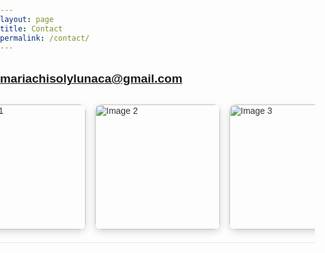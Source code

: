 ```yaml
---
layout: page
title: Contact
permalink: /contact/
---
```


<style>
/* Overall Page Style */
body {
  font-family: 'Arial', sans-serif;
  color: #333;
  margin: 0;
  padding: 0;
}

.contact-header {
  display: flex;
  gap: 15px;
  overflow-x: auto;
  padding: 20px 0;
  justify-content: center;
  border-bottom: 2px solid #f0f0f0;
}

.contact-header img {
  height: 200px;
  object-fit: cover;
  border-radius: 10px;
  box-shadow: 0 4px 12px rgba(0, 0, 0, 0.15);
  transition: transform 0.3s ease, box-shadow 0.3s ease;
}

.contact-header img:hover {
  transform: scale(1.05);
  box-shadow: 0 8px 16px rgba(0, 0, 0, 0.25);
}


.contact-info {
  margin-top: 2rem;
  font-size: 1.1rem;
  color: #555;
}

.contact-info p {
  margin: 10px 0;
  font-size: 1.2rem;
}



.contact-form iframe:hover {
  transform: scale(1.02);
}
</style>
<div class="contact-info">
  <p><strong><a href="mailto:mariachisolylunaca@gmail.com">mariachisolylunaca@gmail.com</a></strong></p>
</div>
<div class="contact-header">
  <img src="{{ '/assets/images/IMG_3933~2.jpg' | relative_url }}" alt="Image 1">
  <img src="{{ '/assets/images/IMG_3935.jpg' | relative_url }}" alt="Image 2">
  <img src="{{ '/assets/images/IMG_3939.jpg' | relative_url }}" alt="Image 3">
</div>


